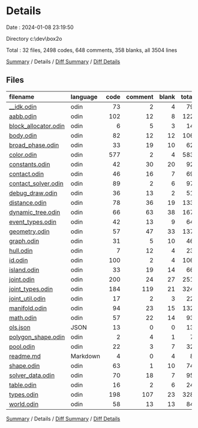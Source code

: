 # Details

Date : 2024-01-08 23:19:50

Directory c:\\dev\\box2o

Total : 32 files,  2498 codes, 648 comments, 358 blanks, all 3504 lines

[Summary](results.md) / Details / [Diff Summary](diff.md) / [Diff Details](diff-details.md)

## Files
| filename | language | code | comment | blank | total |
| :--- | :--- | ---: | ---: | ---: | ---: |
| [__idk.odin](/__idk.odin) | odin | 73 | 2 | 4 | 79 |
| [aabb.odin](/aabb.odin) | odin | 102 | 12 | 8 | 122 |
| [block_allocator.odin](/block_allocator.odin) | odin | 6 | 5 | 3 | 14 |
| [body.odin](/body.odin) | odin | 82 | 12 | 12 | 106 |
| [broad_phase.odin](/broad_phase.odin) | odin | 33 | 19 | 10 | 62 |
| [color.odin](/color.odin) | odin | 577 | 2 | 4 | 583 |
| [constants.odin](/constants.odin) | odin | 42 | 30 | 20 | 92 |
| [contact.odin](/contact.odin) | odin | 46 | 16 | 7 | 69 |
| [contact_solver.odin](/contact_solver.odin) | odin | 89 | 2 | 6 | 97 |
| [debug_draw.odin](/debug_draw.odin) | odin | 36 | 13 | 2 | 51 |
| [distance.odin](/distance.odin) | odin | 78 | 36 | 19 | 133 |
| [dynamic_tree.odin](/dynamic_tree.odin) | odin | 66 | 63 | 38 | 167 |
| [event_types.odin](/event_types.odin) | odin | 42 | 13 | 9 | 64 |
| [geometry.odin](/geometry.odin) | odin | 57 | 47 | 33 | 137 |
| [graph.odin](/graph.odin) | odin | 31 | 5 | 10 | 46 |
| [hull.odin](/hull.odin) | odin | 7 | 12 | 4 | 23 |
| [id.odin](/id.odin) | odin | 100 | 2 | 4 | 106 |
| [island.odin](/island.odin) | odin | 33 | 19 | 14 | 66 |
| [joint.odin](/joint.odin) | odin | 200 | 24 | 27 | 251 |
| [joint_types.odin](/joint_types.odin) | odin | 184 | 119 | 21 | 324 |
| [joint_util.odin](/joint_util.odin) | odin | 17 | 2 | 3 | 22 |
| [manifold.odin](/manifold.odin) | odin | 94 | 23 | 15 | 132 |
| [math.odin](/math.odin) | odin | 57 | 22 | 14 | 93 |
| [ols.json](/ols.json) | JSON | 13 | 0 | 0 | 13 |
| [polygon_shape.odin](/polygon_shape.odin) | odin | 2 | 4 | 1 | 7 |
| [pool.odin](/pool.odin) | odin | 22 | 3 | 7 | 32 |
| [readme.md](/readme.md) | Markdown | 4 | 0 | 4 | 8 |
| [shape.odin](/shape.odin) | odin | 63 | 1 | 10 | 74 |
| [solver_data.odin](/solver_data.odin) | odin | 70 | 18 | 7 | 95 |
| [table.odin](/table.odin) | odin | 16 | 2 | 6 | 24 |
| [types.odin](/types.odin) | odin | 198 | 107 | 23 | 328 |
| [world.odin](/world.odin) | odin | 58 | 13 | 13 | 84 |

[Summary](results.md) / Details / [Diff Summary](diff.md) / [Diff Details](diff-details.md)